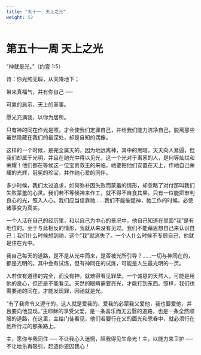 ```yaml
---
title: "五十一、天上之光"
weight: 52
---
```


# 第五十一周 天上之光

“神就是光。”（约壹 1:5）

诗：你光纯无瑕，从天降地下；

带来真福气，并有你自己 ──

可靠的启示，天上的圣事。

愿光充满我，以你为居所。

只有神的同在作光是照，才会使我们定罪自己，并给我们能力洁净自己，脱离那些虽然隐藏在我们的最深处，却是自知的偶像。

这样的一个时候，是完全属天的，因为地远离神，其中的黑暗，天天向人紧逼，但我们却属于光明，并且在祂光中得以见光，这一个光对于离家的人，是何等灿烂和荣耀！他们都在等候这一位宝贵救主的来临，祂要把他们安置在天上，作祂自己荣耀的光辉，冠冕的珍宝，并作祂心爱的同伴。

多少时候，我们太过追求，如何弥补因失败而蒙羞的情形，却忽略了对付那叫我们失败蒙羞的心灵。我们若不等候神来作工，就不得不自食其果。只有一位能把审判良心的光，照入人心。我们应当信靠祂……我们不能催促神，祂工作的时候，必使诸事变为真实。

一个人活在自己的经历里，和以自己为中心的景况中，他自己知道在里面“我”是有地位的。至于与此相反的情形，我就从来没有见过。我们不能藉思想自己来认识自己；我们什么时候想到祂，这个“我”就消失了。一个人什么时候不专顾自己，他就是住在光中。

我自己每天的道路，是不是从光中而来，是否被光所引导？……一切与神同在的，都是光明的。其中会有试炼，但有神同在的试炼，可能是人生最光明的一页。

人若仅有道德的完全，而没有神，就难得看见罪孽。一个诚恳的天然人，可能是用他的良心，但还是不能看见。天然的眼睛需要亮光，才能打到东西。照样，我们也需要祂的同在，才能发现罪，因祂就是光。

“有了我命令又遵守的，这人就是爱我的，爱我的必蒙我父爱他，我也要爱他，并且要向他显现。”主耶稣的享受父爱，是一条喜乐而无云翳的道路，也是一条全然顺服的道路，在这里，主给门徒看见，他们若要行在父的面光和恩眷中，就必须行在他所行过的那条路上。

主，愿你与我同住 ── 不让我心入迷惘，阻我得见生命光！主，以能力来卫护 ── 不让地乐再吸引，赶逐你恩囚我心！

